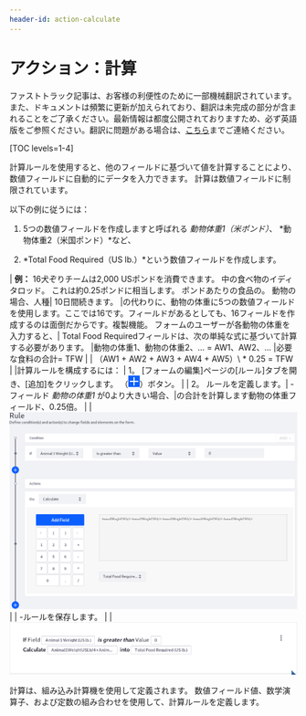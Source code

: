 ```yaml
---
header-id: action-calculate
---
```


# アクション：計算

<p class="alert alert-info"><span class="wysiwyg-color-blue120">ファストトラック記事は、お客様の利便性のために一部機械翻訳されています。また、ドキュメントは頻繁に更新が加えられており、翻訳は未完成の部分が含まれることをご了承ください。最新情報は都度公開されておりますため、必ず英語版をご参照ください。翻訳に問題がある場合は、<a href="mailto:support-content-jp@liferay.com">こちら</a>までご連絡ください。</span></p>

[TOC levels=1-4]

計算ルールを使用すると、他のフィールドに基づいて値を計算することにより、数値フィールドに自動的にデータを入力できます。 計算は数値フィールドに制限されています。

以下の例に従うには：

1.  5つの数値フィールドを作成しますと呼ばれる *動物体重1（米ポンド）*、 *動物体重2（米国ポンド）*など、

2.  *Total Food Required（US lb.）*という数値フィールドを作成します。

| **例：** 16犬ぞりチームは2,000 USポンドを消費できます。 中の食べ物のイディタロッド。 これは約0.25ポンドに相当します。 ポンドあたりの食品の。 動物の場合、人種| 10日間続きます。 |の代わりに、動物の体重に5つの数値フィールドを使用します。ここでは16です。フィールドがあるとしても、16フィールドを作成するのは面倒だからです。複製機能。 フォームのユーザーが各動物の体重を入力すると、| Total Food Requiredフィールドは、次の単純な式に基づいて計算する必要があります。 |動物の体重1、動物の体重2、... = AW1、AW2、... |必要な食料の合計= TFW | | （AW1 + AW2 + AW3 + AW4 + AW5）\ * 0.25 = TFW | |計算ルールを構成するには： | 1。 [フォームの編集]ページの[ルール]タブを開き、[追加]をクリックします。 （![Add](../../../images/icon-add.png)）ボタン。 | | 2。 ルールを定義します。| -フィールド *動物の体重1* が0より大きい場合、|の合計を計算します動物の体重フィールド、0.25倍。 | | ![Figure 1: Build calculate actions with a handy calculator.](../../../images/forms-calculate-rule.png) | | -ルールを保存します。 | | ![図2：ルールが保存されると、ルールが表示されるので、ルールの内容を簡単に理解できます。](../../../images/forms-calculate-rule2.png)

計算は、組み込み計算機を使用して定義されます。 数値フィールド値、数学演算子、および定数の組み合わせを使用して、計算ルールを定義します。
